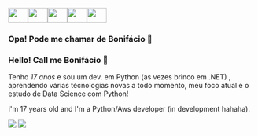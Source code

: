 <img src="https://cdn.jsdelivr.net/gh/devicons/devicon@latest/icons/python/python-original-wordmark.svg" height="30" width="40"/><img src="https://cdn.jsdelivr.net/gh/devicons/devicon@latest/icons/amazonwebservices/amazonwebservices-original-wordmark.svg" height="30" width="40"/><img src="https://cdn.jsdelivr.net/gh/devicons/devicon/icons/mysql/mysql-original-wordmark.svg" height="30" width="40"/><img src="https://cdn.jsdelivr.net/gh/devicons/devicon/icons/git/git-original.svg" height="30" width="40"/><img src="https://cdn.jsdelivr.net/gh/devicons/devicon/icons/linux/linux-original.svg" height="30" width="40"/>
          
          
          

### Opa! Pode me chamar de Bonifácio 👻
### Hello! Call me Bonifácio 👻

Tenho *17 anos* e sou um dev. em Python (as vezes brinco em .NET) , aprendendo várias técnologias novas a todo momento, meu foco atual é o estudo de Data Science com Python!

I'm 17 years old and I'm a Python/Aws developer (in development hahaha).


<a href="https://www.linkedin.com/in/pedro-bonifácio-9869a9263/" target="_blank"><img src="https://img.shields.io/badge/LinkedIn-0077B5?style=for-the-badge&logo=linkedin&logoColor=white" target="_blank"></a>
<a href="https://www.instagram.com/pedroboni_r/" target="_blank"><img src="https://img.shields.io/badge/Instagram-E4405F?style=for-the-badge&logo=instagram&logoColor=white" target="_blank"></a>
